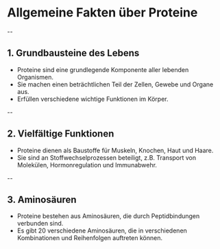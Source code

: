 # Allgemeine Fakten über Proteine

--

## 1. Grundbausteine des Lebens

- Proteine sind eine grundlegende Komponente aller lebenden Organismen.
- Sie machen einen beträchtlichen Teil der Zellen, Gewebe und Organe aus.
- Erfüllen verschiedene wichtige Funktionen im Körper.

--

## 2. Vielfältige Funktionen

- Proteine dienen als Baustoffe für Muskeln, Knochen, Haut und Haare.
- Sie sind an Stoffwechselprozessen beteiligt, z.B. Transport von Molekülen, Hormonregulation und Immunabwehr.

--

## 3. Aminosäuren

- Proteine bestehen aus Aminosäuren, die durch Peptidbindungen verbunden sind.
- Es gibt 20 verschiedene Aminosäuren, die in verschiedenen Kombinationen und Reihenfolgen auftreten können.


